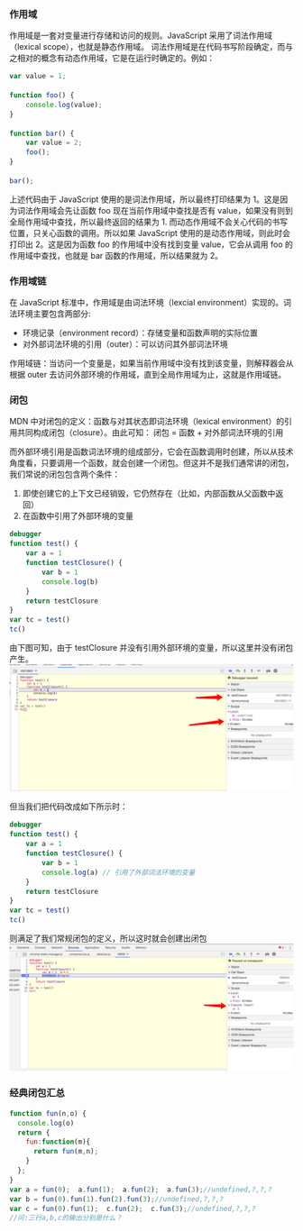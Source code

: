 ### 作用域
作用域是一套对变量进行存储和访问的规则。JavaScript 采用了词法作用域（lexical scope），也就是静态作用域。
词法作用域是在代码书写阶段确定，而与之相对的概念有动态作用域，它是在运行时确定的。例如：
```javascript
var value = 1;

function foo() {
    console.log(value);
}

function bar() {
    var value = 2;
    foo();
}

bar();
```

上述代码由于 JavaScript 使用的是词法作用域，所以最终打印结果为 1。这是因为词法作用域会先让函数 foo 现在当前作用域中查找是否有 value，如果没有则到全局作用域中查找，所以最终返回的结果为 1.
而动态作用域不会关心代码的书写位置，只关心函数的调用。所以如果 JavaScript 使用的是动态作用域，则此时会打印出 2。这是因为函数 foo 的作用域中没有找到变量 value，它会从调用 foo 的作用域中查找，也就是 bar 函数的作用域，所以结果就为 2。

### 作用域链
在 JavaScript 标准中，作用域是由词法环境（lexcial environment）实现的。词法环境主要包含两部分:
- 环境记录（environment record）：存储变量和函数声明的实际位置
- 对外部词法环境的引用（outer）：可以访问其外部词法环境

作用域链：当访问一个变量是，如果当前作用域中没有找到该变量，则解释器会从根据 outer 去访问外部环境的作用域，直到全局作用域为止，这就是作用域链。

### 闭包
MDN 中对闭包的定义：函数与对其状态即词法环境（lexical environment）的引用共同构成闭包（closure）。由此可知：
闭包 = 函数 + 对外部词法环境的引用

而外部环境引用是函数词法环境的组成部分，它会在函数调用时创建，所以从技术角度看，只要调用一个函数，就会创建一个闭包。但这并不是我们通常讲的闭包，我们常说的闭包包含两个条件：
1. 即使创建它的上下文已经销毁，它仍然存在（比如，内部函数从父函数中返回）
2. 在函数中引用了外部环境的变量

```JavaScript
debugger
function test() {
    var a = 1
    function testClosure() {
        var b = 1
        console.log(b)
    }
    return testClosure
}
var tc = test()
tc()
```

由下图可知，由于 testClosure 并没有引用外部环境的变量，所以这里并没有闭包产生。
![not-closure](../assets/not-closure.png)

但当我们把代码改成如下所示时：
```JavaScript
debugger
function test() {
    var a = 1
    function testClosure() {
        var b = 1
        console.log(a) // 引用了外部词法环境的变量
    }
    return testClosure
}
var tc = test()
tc()
```

则满足了我们常规闭包的定义，所以这时就会创建出闭包
![closure](../assets/closure.png)


### 经典闭包汇总
```JavaScript
function fun(n,o) {
  console.log(o)
  return {
    fun:function(m){
      return fun(m,n);
    }
  };
}
var a = fun(0);  a.fun(1);  a.fun(2);  a.fun(3);//undefined,?,?,?
var b = fun(0).fun(1).fun(2).fun(3);//undefined,?,?,?
var c = fun(0).fun(1);  c.fun(2);  c.fun(3);//undefined,?,?,?
//问:三行a,b,c的输出分别是什么？
```
